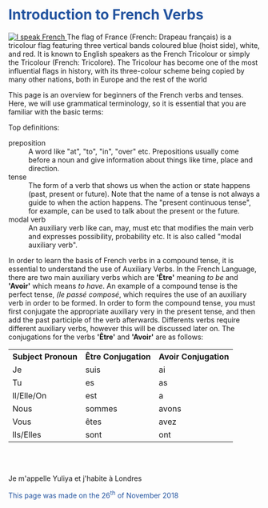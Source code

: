<h1 style="color:#22539f;">Introduction to French Verbs</h1>

<p>
  
<a href="https://www.eoibergueda.cat/wp-content/uploads/2017/06/je-parle-francais.jpg"
title="View Image Source">
<img class="imgLeft" src="https://www.frenchentree.com/wp-content/uploads/2015/09/Je-parle-Francais.jpg" alt="I speak French">
</a>
The flag of France (French: Drapeau français) is a tricolour flag featuring three vertical bands coloured blue (hoist side), white, and red. It is known to English speakers as the French Tricolour or simply the Tricolour (French: Tricolore). The Tricolour has become one of the most influential flags in history, with its three-colour scheme being copied by many other nations, both in Europe and the rest of the world
</p>

<p> 
  This page is an overview for beginners of the French verbs and tenses. Here, we will use grammatical terminology, so it is essential that you are familiar with the basic terms:
  </p>
  
Top definitions:
<dl>
  <dt>preposition</dt>
  <dd>A word like "at", "to", "in", "over" etc. Prepositions usually come before a noun and give information about things like time, place and direction.</dd>
  <dt>tense</dt>
  <dd>The form of a verb that shows us when the action or state happens (past, present or future). Note that the name of a tense is not always a guide to when the action happens. The "present continuous tense", for example, can be used to talk about the present or the future.</dd>
  <dt>modal verb</dt>
  <dd>An auxiliary verb like can, may, must etc that modifies the main verb and expresses possibility, probability etc. It is also called "modal auxiliary verb".</dd>
  </dl>
  
  
  
<p>
  In order to learn the basis of French verbs in a compound tense, it is essential to understand the use of Auxiliary Verbs.
  In the French Language, there are two main auxiliary verbs which are <b>'Être'</b> meaning <i>to be</i> and <b>'Avoir'</b> which means <i>to have</i>. 
  An example of a compound tense is the perfect tense, <i>(le passé composé</i>, which requires the use of an auxiliary verb in order to be formed. 
  In order to form the compound tense, you must first conjugate the appropriate auxiliary very in the present tense, and then add the past participle of the verb afterwards. Differents verbs require different auxiliary verbs, however this will be discussed later on. 
  The conjugations for the verbs <b>'Être'</b> and <b>'Avoir'</b> are as follows:
</p>

<table>
  <tr>
    <th>Subject Pronoun</th><th>Être Conjugation</th><th>Avoir Conjugation</th>
  </tr>
  <tr>
    <td>Je</td>
    <td>suis</td>
    <td>ai</td>
  </tr>
  <tr>
    <td>Tu</td>
    <td>es</td>
    <td>as</td>
  </tr>
  <tr>
    <td>Il/Elle/On</td>
    <td>est</td>
    <td>a</td>
  </tr>
  <tr>
    <td>Nous</td>
    <td>sommes</td>
    <td>avons</td>
  </tr>
  <tr>
    <td>Vous</td>
    <td>êtes</td>
    <td>avez</td>
  </tr>
  <tr>
    <td>Ils/Elles</td>
    <td>sont</td>
    <td>ont</td>
  </tr>
</table>



<br>

<br>
<p lang="fr">Je m'appelle Yuliya et j'habite à Londres</p>

  
<p style="color:#22539f;">This page was made on the 26<sup>th</sup> of November 2018</p>
